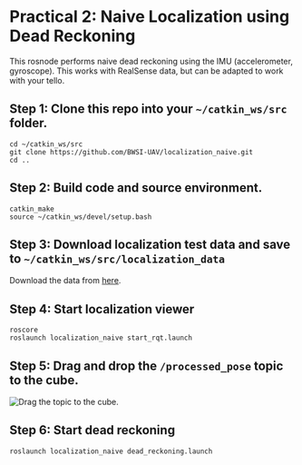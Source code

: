 # Practical 2: Naive Localization using Dead Reckoning
This rosnode performs naive dead reckoning using the IMU (accelerometer, gyroscope).
This works with RealSense data, but can be adapted to work with your tello.

## Step 1: Clone this repo into your `~/catkin_ws/src` folder.

```
cd ~/catkin_ws/src
git clone https://github.com/BWSI-UAV/localization_naive.git
cd ..
```

## Step 2: Build code and source environment.

```
catkin_make
source ~/catkin_ws/devel/setup.bash
```

## Step 3: Download localization test data and save to `~/catkin_ws/src/localization_data`

Download the data from [here](https://drive.google.com/drive/folders/1teG22aWzBdCmb1oLQIcWpft_Cf3wPWx8?usp=sharing).

## Step 4: Start localization viewer

```
roscore
roslaunch localization_naive start_rqt.launch
```

## Step 5: Drag and drop the `/processed_pose` topic to the cube. 


![Drag the topic to the cube.](https://user-images.githubusercontent.com/1864821/179127975-8cdd62c0-be4c-4aef-8977-2f6d5f41f3d3.gif)

## Step 6: Start dead reckoning
```
roslaunch localization_naive dead_reckoning.launch
```

